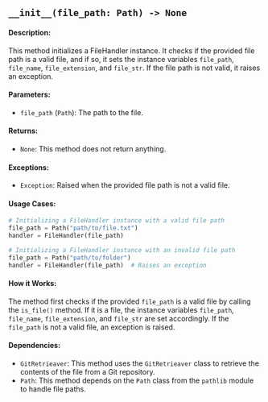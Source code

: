 ## `__init__(file_path: Path) -> None`

#### Description:
This method initializes a FileHandler instance. It checks if the provided file path is a valid file, and if so, it sets the instance variables `file_path`, `file_name`, `file_extension`, and `file_str`. If the file path is not valid, it raises an exception.

#### Parameters:
- `file_path` (`Path`): The path to the file.

#### Returns:
- `None`: This method does not return anything.

#### Exceptions:
- `Exception`: Raised when the provided file path is not a valid file.

#### Usage Cases:

```python
# Initializing a FileHandler instance with a valid file path
file_path = Path("path/to/file.txt")
handler = FileHandler(file_path)

# Initializing a FileHandler instance with an invalid file path
file_path = Path("path/to/folder")
handler = FileHandler(file_path)  # Raises an exception
```

#### How it Works:
The method first checks if the provided `file_path` is a valid file by calling the `is_file()` method. If it is a file, the instance variables `file_path`, `file_name`, `file_extension`, and `file_str` are set accordingly. If the `file_path` is not a valid file, an exception is raised.

#### Dependencies:
- `GitRetrieaver`: This method uses the `GitRetrieaver` class to retrieve the contents of the file from a Git repository.
- `Path`: This method depends on the `Path` class from the `pathlib` module to handle file paths.